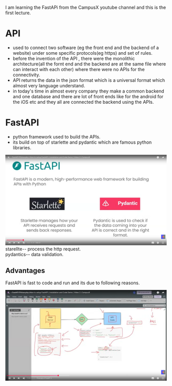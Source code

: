 I am learning the FastAPi from the CampusX youtube channel and this is the first lecture.  

# API
- used to connect two software (eg the front end and the backend of a website) under some specific protocols(eg https) and set of rules.  
- before the invention of the API , there were the monolithic architecture(all the fornt end and the backend are at the same file where can interact with each other) where there were no APIs for the connectivity.  
- API returns the data in the json format which is a universal format which almost very language understand.  
- in today's time in almost every company they make a common backend and one database and there are lot of front ends like for the android for the iOS etc and they all are connected the backend using the APIs.  

# FastAPI
- python framework used to build the APIs.  
- its build on top of starlette and pydantic which are famous python libraries.  

![alt text](image.png)
starellte-- process the http request.  
pydantics-- data validation.  

## Advantages
FastAPI is fast to code and run and its due to following reasons.  

![alt text](image-1.png)